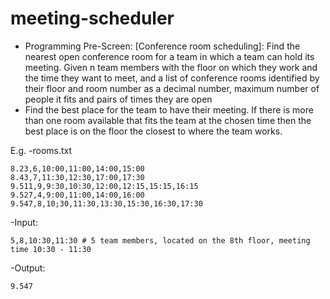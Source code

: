 # meeting-scheduler

- Programming Pre-Screen: [Conference room scheduling]:
Find the nearest open conference room for a team in which a team can hold its meeting.
Given n team members with the floor on which they work and the time they want to meet, 
and a list of conference rooms identified by their floor and room number as a decimal number, 
maximum number of people it fits and pairs of times they are open 
- Find the best place for the team to have their meeting. 
If there is more than one room available that fits the team at the chosen time then the best place is on the floor the closest to where the team works.

E.g.
-rooms.txt
```7.11,8,9:00,9:15,14:30,15:00
8.23,6,10:00,11:00,14:00,15:00
8.43,7,11:30,12:30,17:00,17:30
9.511,9,9:30,10:30,12:00,12:15,15:15,16:15
9.527,4,9:00,11:00,14:00,16:00
9.547,8,10;30,11:30,13:30,15:30,16:30,17:30
```

-Input:
```
5,8,10:30,11:30 # 5 team members, located on the 8th floor, meeting time 10:30 - 11:30
```

-Output:
```
9.547
```
